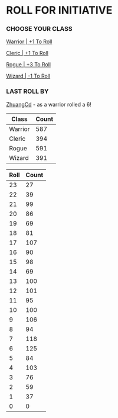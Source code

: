 # ROLL FOR INITIATIVE
### CHOOSE YOUR CLASS

[Warrior | +1 To Roll](https://github.com/benjaminsampica/benjaminsampica/issues/new?title=roll%7Cwarrior&body=Just+click+%27Submit+new+issue%27.)

[Cleric | +1 To Roll](https://github.com/benjaminsampica/benjaminsampica/issues/new?title=roll%7Ccleric&body=Just+click+%27Submit+new+issue%27.)

[Rogue | +3 To Roll](https://github.com/benjaminsampica/benjaminsampica/issues/new?title=roll%7Crogue&body=Just+click+%27Submit+new+issue%27.)

[Wizard | -1 To Roll](https://github.com/benjaminsampica/benjaminsampica/issues/new?title=roll%7Cwizard&body=Just+click+%27Submit+new+issue%27.)
### LAST ROLL BY
[ZhuangCd](https://www.github.com/ZhuangCd) - as a warrior rolled a 6!

|Class|Count|
|-|-|
|Warrior|587|
|Cleric|394|
|Rogue|591|
|Wizard|391|

|Roll|Count|
|-|-|
|23|27
|22|39
|21|99
|20|86
|19|69
|18|81
|17|107
|16|90
|15|98
|14|69
|13|100
|12|101
|11|95
|10|100
|9|106
|8|94
|7|118
|6|125
|5|84
|4|103
|3|76
|2|59
|1|37
|0|0
